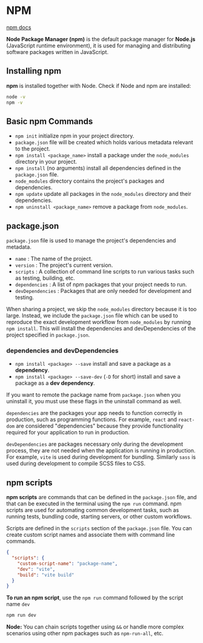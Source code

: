 # NPM

[npm docs](https://docs.npmjs.com/)

**Node Package Manager (npm)** is the default package manager for **Node.js** (JavaScript runtime environment), it is used for managing and distributing software packages written in JavaScript.

## Installing npm

**npm** is installed together with Node. Check if Node and npm are installed:

```bash
node -v
npm -v
```

## Basic npm Commands

- `npm init` initialize npm in your project directory.
- `package.json` file will be created which holds various metadata relevant to the project.
- `npm install <package_name>` install a package under the `node_modules` directory in your project.
- `npm install` (no arguments) install all dependencies defined in the `package.json` file.
- `node_modules` directory contains the project's packages and dependencies.
- `npm update` update all packages in the `node_modules` directory and their dependencies.
- `npm uninstall <package_name>` remove a package from `node_modules`.

## package.json

`package.json` file is used to manage the project's dependencies and metadata.

- `name` : The name of the project.
- `version` : The project's current version.
- `scripts` : A collection of command line scripts to run various tasks such as testing, building, etc.
- `dependencies` : A list of npm packages that your project needs to run.
- `devDependencies` : Packages that are only needed for development and testing.

When sharing a project, we skip the `node_modules` directory because it is too large. Instead, we include the `package.json` file which can be used to reproduce the exact development workflow from `node_modules` by running `npm install`. This will install the dependencies and devDependencies of the project specified in `package.json`.

### dependencies and devDependencies

- `npm install <package> --save` install and save a package as a **dependency**.
- `npm install <package> --save-dev` (`-D` for short) install and save a package as a **dev dependency**.

If you want to remote the package name from `package.json` when you uninstall it, you must use these flags in the uninstall command as well.

`dependencies` are the packages your app needs to function correctly in production, such as programming functions. For example, `react` and `react-dom` are considered "dependencies" because they provide functionality required for your application to run in production.

`devDependencies` are packages necessary only during the development process, they are not needed when the application is running in production. For example, `vite` is used during development for bundling. Similarly `sass` is used during development to compile SCSS files to CSS.

## npm scripts

**npm scripts** are commands that can be defined in the `package.json` file, and that can be executed in the terminal using the `npm run` command. npm scripts are used for automating common development tasks, such as running tests, bundling code, starting servers, or other custom workflows.

Scripts are defined in the `scripts` section of the `package.json` file. You can create custom script names and associate them with command line commands.

```json
{
  "scripts": {
    "custom-script-name": "package-name",
    "dev": "vite",
    "build": "vite build"
  }
}
```

**To run an npm script**, use the `npm run` command followed by the script name `dev`

```bash
npm run dev
```

**Node:** You can chain scripts together using `&&` or handle more complex scenarios using other npm packages such as `npm-run-all`, etc.
